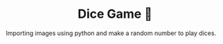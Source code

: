<h1 align="center">Dice Game 🎲</h1>
Importing images using python and make a random number to play dices.
<br>
<img scr="https://user-images.githubusercontent.com/100588945/173246000-b8f5cf86-9c47-4f20-a078-9210ff2ff088.gif">
